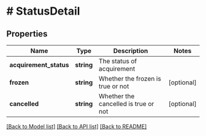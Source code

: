 # # StatusDetail

## Properties

Name | Type | Description | Notes
------------ | ------------- | ------------- | -------------
**acquirement_status** | **string** | The status of acquirement |
**frozen** | **string** | Whether the frozen is true or not | [optional]
**cancelled** | **string** | Whether the cancelled is true or not | [optional]

[[Back to Model list]](../../README.md#models) [[Back to API list]](../../README.md#endpoints) [[Back to README]](../../README.md)
